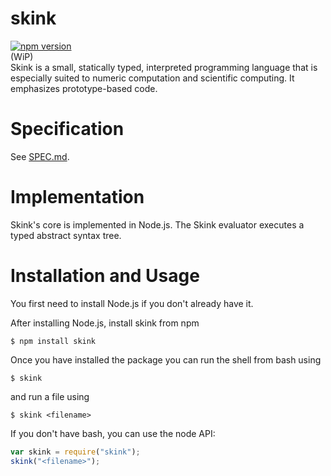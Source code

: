 # skink
[![npm version](https://badge.fury.io/js/skink.svg)](https://badge.fury.io/js/skink)<br>
(WiP)<br>
Skink is a small, statically typed, interpreted programming language that is  especially suited to numeric computation and scientific computing. It emphasizes prototype-based code.

# Specification
See [SPEC.md](SPEC.md).

# Implementation
Skink's core is implemented in Node.js. The Skink evaluator executes a typed abstract syntax tree. 

# Installation and Usage
You first need to install Node.js if you don't already have it.

After installing Node.js, install skink from npm
```
$ npm install skink
```
Once you have installed the package you can run the shell from bash using
```
$ skink
```
and run a file using
```
$ skink <filename>
```

If you don't have bash, you can use the node API:
```js
var skink = require("skink");
skink("<filename>");
```


